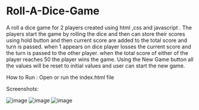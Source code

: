 # Roll-A-Dice-Game
A roll a dice game for 2 players created using html ,css and javascript .
The players start the game by rolling the dice and then can store their scores using hold button and then current score are added to the total score and turn is passed.
when 1 appears on dice player losses the current score and the turn is passed to the other player.
when  the total score of either of the player reaches 50 the player wins the game.
Using the New Game button all the values will be reset to initial values and user can start the new game. 

How to Run : Open or run the index.html file



Screenshots:

![image](https://user-images.githubusercontent.com/48233404/124875665-caa1b700-dfe6-11eb-9ea9-04e434a2740c.png)
![image](https://user-images.githubusercontent.com/48233404/124875740-dd1bf080-dfe6-11eb-859a-cc9db164afe3.png)
![image](https://user-images.githubusercontent.com/48233404/124875833-f7ee6500-dfe6-11eb-9373-9378ae1f1791.png)
